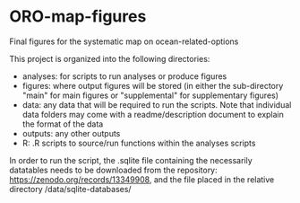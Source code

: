 # ORO-map-figures
Final figures for the systematic map on ocean-related-options

This project is organized into the following directories:
- analyses: for scripts to run analyses or produce figures
- figures: where output figures will be stored (in either the sub-directory "main" for main figures or "supplemental" for supplementary figures)
- data: any data that will be required to run the scripts. Note that individual data folders may come with a readme/description document to explain the format of the data
- outputs: any other outputs 
- R: .R scripts to source/run functions within the analyses scripts

In order to run the script, the .sqlite file containing the necessarily datatables needs to be downloaded from the repository: https://zenodo.org/records/13349908, and the file placed in the relative directory /data/sqlite-databases/
